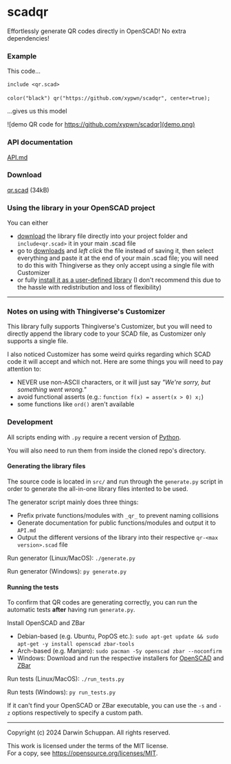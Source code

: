 # scadqr
Effortlessly generate QR codes directly in OpenSCAD! No extra dependencies!

### Example
This code...
```scad
include <qr.scad>

color("black") qr("https://github.com/xypwn/scadqr", center=true);
```
...gives us this model

![demo QR code for https://github.com/xypwn/scadqr](demo.png)

### API documentation
[API.md](API.md)

### Download
[qr.scad](https://raw.githubusercontent.com/xypwn/scadqr/main/qr.scad) (34kB)

### Using the library in your OpenSCAD project
You can either
- [download](#downloads) the library file directly into your project folder and `include<qr.scad>` it in your main .scad file
- go to [downloads](#downloads) and *left click* the file instead of saving it, then select everything and paste it at the end of your main .scad file; you will need to do this with Thingiverse as they only accept using a single file with Customizer
- or fully [install it as a user-defined library](https://en.wikibooks.org/wiki/OpenSCAD_User_Manual/Libraries) (I don't recommend this due to the hassle with redistribution and loss of flexibility)

---

### Notes on using with Thingiverse's Customizer
This library fully supports Thingiverse's Customizer, but you will need to directly append the library code to your SCAD file, as Customizer only supports a single file.

I also noticed Customizer has some weird quirks regarding which SCAD code it will accept and which not. Here are some things you will need to pay attention to:
- NEVER use non-ASCII characters, or it will just say *"We're sorry, but something went wrong."*
- avoid functional asserts (e.g.: `function f(x) = assert(x > 0) x;`)
- some functions like `ord()` aren't available

### Development
All scripts ending with `.py` require a recent version of [Python](https://www.python.org/downloads/).

You will also need to run them from inside the cloned repo's directory.

#### Generating the library files
The source code is located in `src/` and run through the `generate.py` script in order to generate the all-in-one library files intented to be used.

The generator script mainly does three things:
- Prefix private functions/modules with `_qr_` to prevent naming collisions
- Generate documentation for public functions/modules and output it to `API.md`
- Output the different versions of the library into their respective `qr-<max version>.scad` file

Run generator (Linux/MacOS): `./generate.py`

Run generator (Windows): `py generate.py`

#### Running the tests
To confirm that QR codes are generating correctly, you can run the automatic tests **after** having run `generate.py`.

Install OpenSCAD and ZBar
- Debian-based (e.g. Ubuntu, PopOS etc.):  `sudo apt-get update && sudo apt-get -y install openscad zbar-tools`
- Arch-based (e.g. Manjaro):  `sudo pacman -Sy openscad zbar --noconfirm`
- Windows: Download and run the respective installers for [OpenSCAD](https://openscad.org/downloads.html) and [ZBar](https://zbar.sourceforge.net/download.html)

Run tests (Linux/MacOS): `./run_tests.py`

Run tests (Windows): `py run_tests.py`

If it can't find your OpenSCAD or ZBar executable, you can use the `-s` and `-z` options respectively to specify a custom path.

---
Copyright (c) 2024 Darwin Schuppan. All rights reserved.

This work is licensed under the terms of the MIT license.  
For a copy, see <https://opensource.org/licenses/MIT>.
